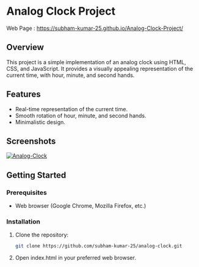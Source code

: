 # Analog Clock Project

Web Page : https://subham-kumar-25.github.io/Analog-Clock-Project/

## Overview

This project is a simple implementation of an analog clock using HTML, CSS, and JavaScript. It provides a visually appealing representation of the current time, with hour, minute, and second hands.

## Features

- Real-time representation of the current time.
- Smooth rotation of hour, minute, and second hands.
- Minimalistic design.

## Screenshots

<a href="https://ibb.co/8cGg1ZY"><img src="https://i.ibb.co/X86xcRY/Analog-Clock.png" alt="Analog-Clock" border="0"></a>

## Getting Started

### Prerequisites

- Web browser (Google Chrome, Mozilla Firefox, etc.)

### Installation

1. Clone the repository:

   ```bash
   git clone https://github.com/subham-kumar-25/analog-clock.git

2. Open index.html in your preferred web browser.
